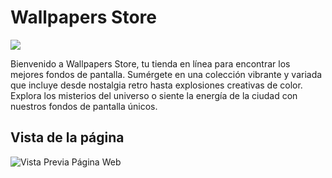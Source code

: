 
# Wallpapers Store
![](assets/imgs/portada.jpg)

Bienvenido a Wallpapers Store, tu tienda en línea para encontrar los mejores fondos de pantalla. Sumérgete en una colección vibrante y variada que incluye desde nostalgia retro hasta explosiones creativas de color. Explora los misterios del universo o siente la energía de la ciudad con nuestros fondos de pantalla únicos.
## Vista de la página

![Vista Previa Página Web](assets/imgs/screencapture-192-168-1-83-5501-idex-html-2024-10-06-16_16_26.png)